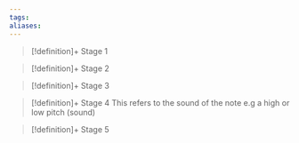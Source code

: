 ```yaml
---
tags:
aliases:
---
```


> [!definition]+ Stage 1
>

> [!definition]+ Stage 2
>

> [!definition]+ Stage 3
>

> [!definition]+ Stage 4
> This refers to the sound of the note e.g a high or low pitch (sound)

> [!definition]+ Stage 5
>



